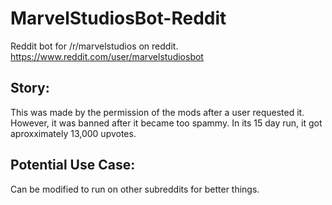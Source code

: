 # MarvelStudiosBot-Reddit
Reddit bot for /r/marvelstudios on reddit.
https://www.reddit.com/user/marvelstudiosbot

## Story:
This was made by the permission of the mods after a user requested it. However, it was banned after it became too spammy.
In its 15 day run, it got aproxximately 13,000 upvotes.

## Potential Use Case:
Can be modified to run on other subreddits for better things.

